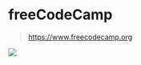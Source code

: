 # freeCodeCamp
> https://www.freecodecamp.org
<img src="https://www.freecodecamp.org/mattpkobus/front-end-certification">
